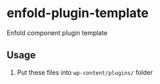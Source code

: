 # enfold-plugin-template
Enfold component plugin template

## Usage

1. Put these files into `wp-content/plugins/` folder
